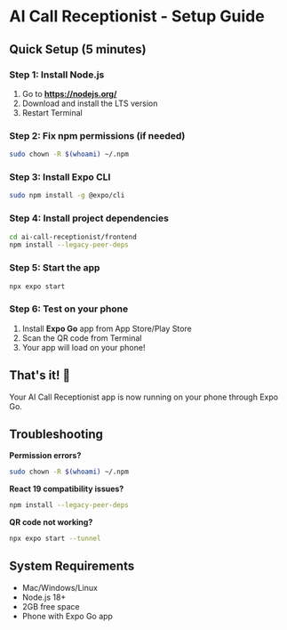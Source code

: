 # AI Call Receptionist - Setup Guide

## Quick Setup (5 minutes)

### Step 1: Install Node.js
1. Go to **https://nodejs.org/**
2. Download and install the LTS version
3. Restart Terminal

### Step 2: Fix npm permissions (if needed)
```bash
sudo chown -R $(whoami) ~/.npm
```

### Step 3: Install Expo CLI
```bash
sudo npm install -g @expo/cli
```

### Step 4: Install project dependencies
```bash
cd ai-call-receptionist/frontend
npm install --legacy-peer-deps
```

### Step 5: Start the app
```bash
npx expo start
```

### Step 6: Test on your phone
1. Install **Expo Go** app from App Store/Play Store
2. Scan the QR code from Terminal
3. Your app will load on your phone!

## That's it! 🎉

Your AI Call Receptionist app is now running on your phone through Expo Go.

## Troubleshooting

**Permission errors?**
```bash
sudo chown -R $(whoami) ~/.npm
```

**React 19 compatibility issues?**
```bash
npm install --legacy-peer-deps
```

**QR code not working?**
```bash
npx expo start --tunnel
```

## System Requirements
- Mac/Windows/Linux
- Node.js 18+
- 2GB free space
- Phone with Expo Go app